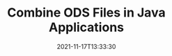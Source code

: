---
############################# Static ############################
layout: "auto-gen"
date: 2021-11-17T13:33:30
draft: false

############################# Head ############################
head_title: "Combine ODS Files via Java & J2SE Documents Merger API"
head_description: "Combine multiple ODS files in Java using documents merger API with all data, style and formatting as the source documents."

############################# Header ############################
title: "Combine ODS Files in Java Applications"
description: "Combine multiple ODS files into a single file using Java documents merger API. Combine selected pages or page ranges from various source documents into a single resultant document with all data, style and formatting as the source documents."
bg_image: "https://cms.admin.containerize.com/templates/aspose/App_Themes/V3/images/bg/header1.png"
bg_overlay: false
button:
    enable: true
    icon: "fas fa-arrow-down"
    label: "Download Free Trial"
    link: "https://downloads.groupdocs.com/merger/java"

############################# SubMenu ############################
submenu:
    enable: true

    left:
        img_alt: "GroupDocs.Merger for Java"
        image: "https://cms.admin.containerize.com/templates/groupdocs/images/product-logos/90x90-noborder/groupdocs-merger-java.png"
        product: "GroupDocs.Merger"
        platform: "Java"

    middle:
        button:

            # button loop
            - link: "https://apireference.groupdocs.com/merger/java"
              text: "API Reference"

            # button loop
            - link: "https://github.com/groupdocs-merger"
              text: "Code Examples"

            # button loop
            - link: "https://products.groupdocs.app/merger/family"
              text: "Live Demos"

            # button loop
            - link: "https://purchase.groupdocs.com/pricing/merger/java"
              text: "Pricing"

    right:
        link_download: "https://downloads.groupdocs.com/merger"
        link_learn: "https://docs.groupdocs.com/merger/java"
        link_buy: "https://purchase.groupdocs.com"

############################# About ############################
about:
    enable: true
    title: "About GroupDocs.Merger for Java API"
    content: |
        [GroupDocs.Merger for Java](https://products.groupdocs.com/merger/java) library offers a simple solution to safely merge, combine, join & split between a wide range of document formats including PDF, Microsoft Office (Word, Excel, PowerPoint, OneNote), OpenDocument, HTML, images and many others within Java & J2SE applications. By adding just a few lines of the code, perform several document operations such as move, remove, rotate, swap, extract or change the orientation of pages within the documents. The documents merging API also supports previewing document pages as an image to analyse the document structure, formatting and content on the page.
        
        GroupDocs.Merger APIs are well supported on all major operating systems and Java versions including J2SE 7.0 (1.7), J2SE 8.0 (1.8) and Java 10.

############################# Steps ############################
steps:
    enable: true
    title_left: "Combine Multiple ODS Files in Java"
    content_left: |
        [GroupDocs.Merger](https://products.groupdocs.com/merger/java/) makes it easy for Java developers to combine multiple ODS files by implementing a few easy steps.

        *   Create an instance of <mark>**Merger**</mark> class and pass source document path as a constructor parameter.
        *   Call <mark>**Join**</mark> method of <mark>**Merger**</mark> class instance and pass second source document path.
        *   Call <mark>**Save**</mark> method of <mark>**Merger**</mark> class instance to save the merged document.
        
    title_right: "System Requirements"
    content_right: |
        GroupDocs.Merger for Java APIs are supported on all major platforms and operating systems. Before executing the code below, please make sure that you have the following prerequisites installed on your system.

        *   Operating Systems: Microsoft Windows, Linux, MacOS
        *   Development Environments: NetBeans, IntelliJ IDEA, Eclipse
        *   Frameworks: Java 7 (1.7) and above
        *   Download the latest version of GroupDocs.Merger for Java from [Maven](https://repository.groupdocs.com/webapp/#/artifacts/browse/tree/General/repo/com/groupdocs/groupdocs-merger)
        
    code: |
        ```java
        // Combine ODS files using GroupDocs.Merger for Java API
        // Instantiate Merger with input ODS document
        Merger merger = new Merger("input_1.ods");
        
        // Call Join method of Merger class instance and pass second source document path
        merger.join("input_2.ods");
            
        // Call Save method of Merger class instance to save merged document
        merger.save("merged-file.ods");        
        ```        

############################# Demos ############################
demos:
    enable: true
    title: "Live Demos - Online App to Combine Documents"
    content: |
        Combine more than one ODS files right now by visiting [GroupDocs.Merger Live Demos](https://products.groupdocs.app/merger/family) website.  
        The live demo has the following benefits
        
############################# About Formats ############################
about_formats:
    enable: true
    format:
        # format loop
        - icon: "far fa-file-excel"
          title: "About ODS File Format"
          content: |
            Files with ODS extension stand for OpenDocument Spreadsheet Document format that is editable by the user. Data is stored inside the ODF file into rows and columns. It is an XML-based format and is one of the several subtypes in the Open Document Formats (ODF) family. The format is specified as part of the ODF 1.2 specifications published and maintained by OASIS.

          link: "https://docs.fileformat.com/spreadsheet/ods/"

############################# More Formats ############################
more_formats:
    enable: true
    title: "Merging Other Document Formats"
    content: |
        Java documents merger API for file formats and images. Combine together some of the popular document formats as stated below.
    format: 
        # format loop
        - name: "Combine PDF Files in Java"
          link: "https://products.groupdocs.com/merger/java/combine/pdf/"
          description: "Adobe Portable Document Format"

        # format loop
        - name: "Combine Word Files in Java"
          link: "https://products.groupdocs.com/merger/java/combine/word/"
          description: "Microsoft Word Document"

        # format loop
        - name: "Combine Excel Files in Java"
          link: "https://products.groupdocs.com/merger/java/combine/excel/"
          description: "Microsoft Excel Worksheet"

        # format loop
        - name: "Combine Worksheet Files in Java"
          link: "https://products.groupdocs.com/merger/java/combine/worksheet/"
          description: "Microsoft Excel Worksheet"

        # format loop
        - name: "Combine Image Files in Java"
          link: "https://products.groupdocs.com/merger/java/combine/image/"
          description: "Image Files"

        # format loop
        - name: "Combine DOC Files in Java"
          link: "https://products.groupdocs.com/merger/java/combine/doc/"
          description: "Microsoft Word Document"

        # format loop
        - name: "Combine DOCM Files in Java"
          link: "https://products.groupdocs.com/merger/java/combine/docm/"
          description: "Microsoft Word Macro-Enabled Document"

        # format loop
        - name: "Combine DOCX Files in Java"
          link: "https://products.groupdocs.com/merger/java/combine/docx/"
          description: "Microsoft Word Open XML Document"

        # format loop
        - name: "Combine DOT Files in Java"
          link: "https://products.groupdocs.com/merger/java/combine/dot/"
          description: "Microsoft Word Document Template"

        # format loop
        - name: "Combine DOTX Files in Java"
          link: "https://products.groupdocs.com/merger/java/combine/dotx/"
          description: "Word Open XML Document Template"

        # format loop
        - name: "Combine DOTM Files in Java"
          link: "https://products.groupdocs.com/merger/java/combine/dotm/"
          description: "Microsoft Word Macro-Enabled Template"

        # format loop
        - name: "Combine RTF Files in Java"
          link: "https://products.groupdocs.com/merger/java/combine/rtf/"
          description: "Rich Text Document"

        # format loop
        - name: "Combine ODT Files in Java"
          link: "https://products.groupdocs.com/merger/java/combine/odt/"
          description: "Open Document Text"

        # format loop
        - name: "Combine OTT Files in Java"
          link: "https://products.groupdocs.com/merger/java/combine/ott/"
          description: "OpenDocument Text Template"

        # format loop
        - name: "Combine XLS Files in Java"
          link: "https://products.groupdocs.com/merger/java/combine/xls/"
          description: "Microsoft Excel Binary File Format"

        # format loop
        - name: "Combine XLSX Files in Java"
          link: "https://products.groupdocs.com/merger/java/combine/xlsx/"
          description: "Microsoft Excel Open XML Spreadsheet"

        # format loop
        - name: "Combine XLAM Files in Java"
          link: "https://products.groupdocs.com/merger/java/combine/xlam/"
          description: "Excel Open XML Macro-Enabled Add-in"

        # format loop
        - name: "Combine XLSM Files in Java"
          link: "https://products.groupdocs.com/merger/java/combine/xlsm/"
          description: "Microsoft Excel Macro-Enabled Spreadsheet"

        # format loop
        - name: "Combine XLSB Files in Java"
          link: "https://products.groupdocs.com/merger/java/combine/xlsb/"
          description: "Microsoft Excel Binary Worksheet"

        # format loop
        - name: "Combine XLTX Files in Java"
          link: "https://products.groupdocs.com/merger/java/combine/xltx/"
          description: "Microsoft Excel template"

        # format loop
        - name: "Combine XLTM Files in Java"
          link: "https://products.groupdocs.com/merger/java/combine/xltm/"
          description: "Microsoft Excel macro-enabled template"

        # format loop
        - name: "Combine ODS Files in Java"
          link: "https://products.groupdocs.com/merger/java/combine/ods/"
          description: "Open Document Spreadsheet"

        # format loop
        - name: "Combine CSV Files in Java"
          link: "https://products.groupdocs.com/merger/java/combine/csv/"
          description: "Comma Separated Values File"

        # format loop
        - name: "Combine TSV Files in Java"
          link: "https://products.groupdocs.com/merger/java/combine/tsv/"
          description: "Tab Separated Values File"
        
        # format loop
        - name: "Combine PPT Files in Java"
          link: "https://products.groupdocs.com/merger/java/combine/ppt/"
          description: "PowerPoint Presentation"

        # format loop
        - name: "Combine PPTX Files in Java"
          link: "https://products.groupdocs.com/merger/java/combine/pptx/"
          description: "PowerPoint Open XML Presentation"

        # format loop
        - name: "Combine PPS Files in Java"
          link: "https://products.groupdocs.com/merger/java/combine/pps/"
          description: "Microsoft PowerPoint 97-2003 Slide Show"

        # format loop
        - name: "Combine PPSX Files in Java"
          link: "https://products.groupdocs.com/merger/java/combine/ppsx/"
          description: "PowerPoint Open XML Slide Show"

        # format loop
        - name: "Combine POTX Files in Java"
          link: "https://products.groupdocs.com/merger/java/combine/potx/"
          description: "Microsoft PowerPoint Template"

        # format loop
        - name: "Combine PPTM Files in Java"
          link: "https://products.groupdocs.com/merger/java/combine/pptm/"
          description: "Microsoft PowerPoint Presentation"

        # format loop
        - name: "Combine ODP Files in Java"
          link: "https://products.groupdocs.com/merger/java/combine/odp/"
          description: "OpenDocument Presentation"

        # format loop
        - name: "Combine OTP Files in Java"
          link: "https://products.groupdocs.com/merger/java/combine/otp/"
          description: "OpenDocument Presentation Template"

        # format loop
        - name: "Combine Text Files in Java"
          link: "https://products.groupdocs.com/merger/java/combine/txt/"
          description: "Plain Text File"

        # format loop
        - name: "Combine OneNote Files in Java"
          link: "https://products.groupdocs.com/merger/java/combine/one/"
          description: "Microsoft OneNote"

        # format loop
        - name: "Combine TIFF Files in Java"
          link: "https://products.groupdocs.com/merger/java/combine/tiff/"
          description: "Tagged Image File Format"
        
        # format loop
        - name: "Combine PNG Files in Java"
          link: "https://products.groupdocs.com/merger/java/combine/png/"
          description: "Portable Network Graphic"

        # format loop
        - name: "Combine BMP Files in Java"
          link: "https://products.groupdocs.com/merger/java/combine/bmp/"
          description: "Bitmap File Format"

        # format loop
        - name: "Combine XPS Files in Java"
          link: "https://products.groupdocs.com/merger/java/combine/xps/"
          description: "XML Paper Specification File"

        # format loop
        - name: "Combine Web Files in Java"
          link: "https://products.groupdocs.com/merger/java/combine/web/"
          description: "Hypertext Markup Language File"

        # format loop
        - name: "Combine HTML Files in Java"
          link: "https://products.groupdocs.com/merger/java/combine/html/"
          description: "Hypertext Markup Language File"

        # format loop
        - name: "Combine MHT Files in Java"
          link: "https://products.groupdocs.com/merger/java/combine/mht/"
          description: "MHTML Web Archive"

        # format loop
        - name: "Combine MHTML Files in Java"
          link: "https://products.groupdocs.com/merger/java/combine/mhtml/"
          description: "MIME HTML"

        # format loop
        - name: "Combine TEX Files in Java"
          link: "https://products.groupdocs.com/merger/java/combine/tex/"
          description: "LaTeX Source Document"

        # format loop
        - name: "Combine EPUB Files in Java"
          link: "https://products.groupdocs.com/merger/java/combine/epub/"
          description: "eBook File"
          
        # format loop
        - name: "Combine PPSM Files in Java"
          link: "https://products.groupdocs.com/merger/java/combine/ppsm/"
          description: "Microsoft PowerPoint Macro-Enabled Slide Show"
        
        # format loop
        - name: "Combine POTM Files in Java"
          link: "https://products.groupdocs.com/merger/java/combine/potm/"
          description: "Microsoft PowerPoint Macro-Enabled Template"

############################# Back to top ###############################
back_to_top:
    enable: true
---